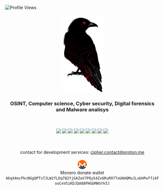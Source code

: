 ![Profile Views](https://komarev.com/ghpvc/?username=cipher0xdev&color=red)

<h4 align="center"><img height="250em" src="logo.png"/></h4>
<h3 align="center">OSINT, Computer science, Cyber security, Digital forensics and Malware analisys</h3>
<br>
<h4 align="center">
  <img src="https://readme-components.vercel.app/api?component=logo&logo=c&text=false&fill=black&textfill=red&">
  <img src="https://readme-components.vercel.app/api?component=logo&logo=cplusplus&text=false&fill=black&textfill=red&">
  <img src="https://readme-components.vercel.app/api?component=logo&logo=powershell&text=false&fill=black&textfill=red&"> 
  <img src="https://readme-components.vercel.app/api?component=logo&logo=webassembly&text=false&fill=black&textfill=red&">
  <img src="https://readme-components.vercel.app/api?component=logo&logo=neovim&text=false&fill=black&textfill=red&">
  <img src="https://readme-components.vercel.app/api?component=logo&logo=qt&text=false&fill=black&textfill=red&">
  <img src="https://readme-components.vercel.app/api?component=logo&logo=blender&text=false&fill=black&textfill=red&">
  <img src="https://readme-components.vercel.app/api?component=logo&logo=linux&text=false&fill=black&textfill=red&">
  <img src="https://readme-components.vercel.app/api?component=logo&logo=archlinux&text=false&fill=black&textfill=red&">  
</h4>
<br>
<p align="center">
  contact for development services: <a href="mailto:cipher.contact@proton.me">cipher.contact@proton.me</a> 
<br>
<br>
  <img src="monero.svg" height="30px"/>
  <br>
  Monero donate wallet
  <br>
  <code>46qX4mcPkcNGgQPTsTJLW2fLDq7Q2YjGAZaV7P8y54Zx6RuR97TaUAHQMoJLxbHPwffi6FooCeVSiKDJQA88PHGbMWSYk5J</code>
</p>
